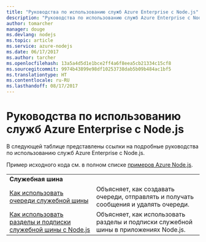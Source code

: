 ```yaml
---
title: "Руководства по использованию служб Azure Enterprise с Node.js"
description: "Руководства по использованию служб Azure Enterprise с Node.js."
author: tomarcher
manager: douge
ms.devlang: nodejs
ms.topic: article
ms.service: azure-nodejs
ms.date: 06/17/2017
ms.author: tarcher
ms.openlocfilehash: 13a5a4d5d1e1bce2ff4a6f8eea5cb21334c15cf8
ms.sourcegitcommit: 9974b43899e98df10253738dab5b09b484ac1bf5
ms.translationtype: HT
ms.contentlocale: ru-RU
ms.lasthandoff: 08/17/2017
---
```

# <a name="tutorials-for-using-azure-enterprise-services-with-nodejs"></a>Руководства по использованию служб Azure Enterprise с Node.js

В следующей таблице представлены ссылки на подробные руководства по использованию служб Azure Enterprise с Node.js.

Пример исходного кода см. в полном списке [примеров Azure Node.js](https://azure.microsoft.com/resources/samples/?term=nodejs).

| | |
|---|---|
| **Служебная шина** ||
| [Как использовать очереди служебной шины](http://docs.microsoft.com/azure/service-bus-messaging/service-bus-nodejs-how-to-use-queues?toc=/azure/node/toc.json&bc=/azure/node/toc.json) | Объясняет, как создавать очереди, отправлять и получать сообщения и удалять очереди. |
| [Как использовать разделы и подписки служебной шины с Node.js](http://docs.microsoft.com/azure/service-bus-messaging/service-bus-nodejs-how-to-use-topics-subscriptions?toc=/azure/node/toc.json&bc=/azure/node/toc.json) | Объясняет, как использовать разделы и подписки служебной шины в приложениях Node.js. |
